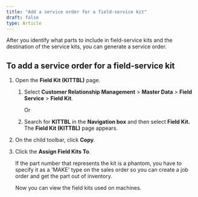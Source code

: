 ```yaml
---
title: "Add a service order for a field-service kit"
draft: false
type: Article 
---
```


After you identify what parts to include in field-service kits and the destination of the service kits, you can generate a service order.

## To add a service order for a field-service kit

1.  Open the **Field Kit (KITTBL)** page.

    1. Select **Customer Relationship Management** > **Master Data** > **Field Service** > **Field Kit**.

        Or

    1.  Search for **KITTBL** in the **Navigation box** and then select **Field Kit.** <br> The **Field Kit (KITTBL)** page appears.
2.  On the child toolbar, click **Copy**.
3.  Click the **Assign Field Kits To**.

    If the part number that represents the kit is a phantom, you have to specify it as a 'MAKE' type on the sales order so you can create a job order and get the part out of inventory.

    Now you can view the field kits used on machines.